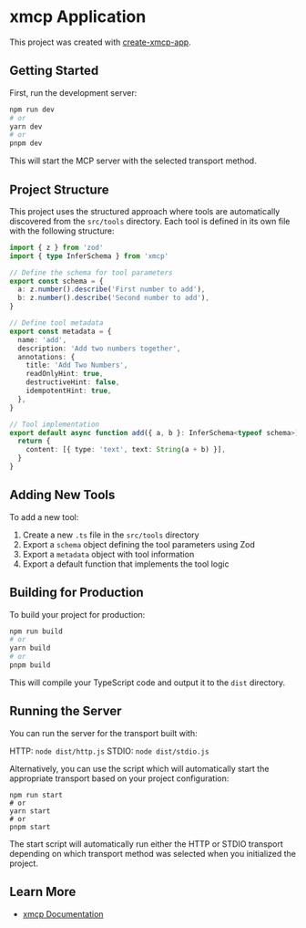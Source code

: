 # xmcp Application

This project was created with [create-xmcp-app](https://github.com/basementstudio/xmcp).

## Getting Started

First, run the development server:

```bash
npm run dev
# or
yarn dev
# or
pnpm dev
```

This will start the MCP server with the selected transport method.

## Project Structure

This project uses the structured approach where tools are automatically discovered from the `src/tools` directory. Each tool is defined in its own file with the following structure:

```typescript
import { z } from 'zod'
import { type InferSchema } from 'xmcp'

// Define the schema for tool parameters
export const schema = {
  a: z.number().describe('First number to add'),
  b: z.number().describe('Second number to add'),
}

// Define tool metadata
export const metadata = {
  name: 'add',
  description: 'Add two numbers together',
  annotations: {
    title: 'Add Two Numbers',
    readOnlyHint: true,
    destructiveHint: false,
    idempotentHint: true,
  },
}

// Tool implementation
export default async function add({ a, b }: InferSchema<typeof schema>) {
  return {
    content: [{ type: 'text', text: String(a + b) }],
  }
}
```

## Adding New Tools

To add a new tool:

1. Create a new `.ts` file in the `src/tools` directory
2. Export a `schema` object defining the tool parameters using Zod
3. Export a `metadata` object with tool information
4. Export a default function that implements the tool logic

## Building for Production

To build your project for production:

```bash
npm run build
# or
yarn build
# or
pnpm build
```

This will compile your TypeScript code and output it to the `dist` directory.

## Running the Server

You can run the server for the transport built with:

HTTP: `node dist/http.js`
STDIO: `node dist/stdio.js`

Alternatively, you can use the script which will automatically start the appropriate transport based on your project configuration:

```
npm run start
# or
yarn start
# or
pnpm start
```

The start script will automatically run either the HTTP or STDIO transport depending on which transport method was selected when you initialized the project.

## Learn More

- [xmcp Documentation](https://xmcp.dev/docs)
